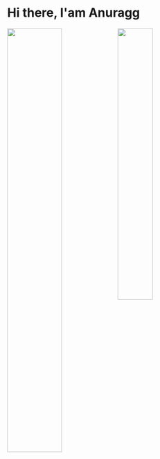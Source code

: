 # Hi there, I'am Anuragg 

<img align="left" width="50%"  src ="https://github-readme-stats-xi-seven-24.vercel.app/api?username=Anurag-Mishra22&show_icons=true&theme=transparent" />

<img align="left" width="40%" src ="https://github-readme-stats-xi-seven-24.vercel.app/api/top-langs/?username=anuraghazra&layout=compact" />


